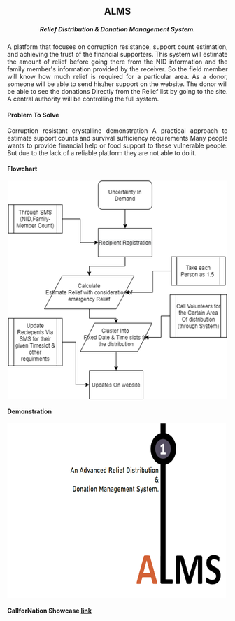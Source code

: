 <h2 align="center">ALMS</h2>  
<h5 align="center">
   Relief Distribution & Donation Management System.
</h5>

<p align="justify">
A platform that focuses on corruption resistance, support count estimation, and achieving the trust of the financial supporters. 
This system will estimate the amount of relief before going there from the NID information and the family member's information provided by the receiver. So the field member will know how much relief is required for a particular area. 
As a donor, someone will be able to send his/her support on the website. The donor will be able to see the donations Directly from the Relief list by going to the site. A central authority will be controlling the full system. 
</P>

#### Problem To Solve  
<p align="justify">
Corruption resistant crystalline demonstration
A practical approach to estimate support counts and survival sufficiency requirements
Many people wants to provide financial help or food support to these vulnerable people. But due to the lack of a reliable platform they are not able to do it.
</P>

#### Flowchart  
<p align="center">
  <img align="center" src="https://github.com/Tuurash/ALMS/blob/master/Demand_Uncertainity.png" width="500" height="500" />
</p>

#### Demonstration

<a align="center" href="https://youtu.be/jmmCe-WeZT0">
  <img align="center" src="https://github.com/Tuurash/ALMS/blob/master/dddd.png" width="500" height="400" />
</a>



#### CallforNation Showcase [link](https://callfornation.com/showcase/details/eyJpdiI6ImV4WWcrK3FtTDhwVXh2cDdQMlVBMlE9PSIsInZhbHVlIjoiaVhmUU5FNlo3ODIvSVhXM1hySTJGUT09IiwibWFjIjoiY2NmY2M4MjNjYjYzNWY3MmMyODFlZTcyNzc1ZGQxOWZiY2Y4ODBjYzdlZThiNGQ1NjU4MTNhYzVjNjExM2QyZSJ9)

